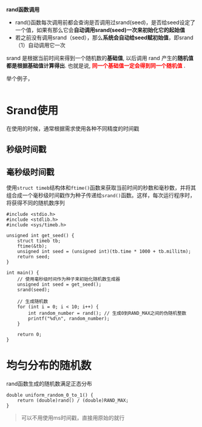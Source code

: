 **rand函数调用**

- rand()函数每次调用前都会查询是否调用过srand(seed)，是否给seed设定了一个值，如果有那么它会**自动调用srand(seed)一次来初始化它的起始值**
- 若之前没有调用srand（seed），那么**系统会自动给seed赋初始值**，即srand（1）自动调用它一次
  





srand 是根据当前时间来得到一个随机数的**基础值**, 以后调用 rand 产生的**随机值都是根据基础值计算得出**. 也就是说, <font color="red">**同一个基础值一定会得到同一个随机值**</font> . 

举个例子，

```

```





# Srand使用

在使用的时候，通常根据需求使用各种不同精度的时间戳

## 秒级时间戳



## 毫秒级时间戳

使用`struct timeb`结构体和`ftime()`函数来获取当前时间的秒数和毫秒数，并将其组合成一个毫秒级时间戳作为种子传递给`srand()`函数。这样，每次运行程序时，将获得不同的随机数序列

```
#include <stdio.h>
#include <stdlib.h>
#include <sys/timeb.h>

unsigned int get_seed() {
    struct timeb tb;
    ftime(&tb);
    unsigned int seed = (unsigned int)(tb.time * 1000 + tb.millitm);
    return seed;
}

int main() {
    // 使用毫秒级时间作为种子来初始化随机数生成器
    unsigned int seed = get_seed();
    srand(seed);
    
    // 生成随机数
    for (int i = 0; i < 10; i++) {
        int random_number = rand(); // 生成0到RAND_MAX之间的伪随机整数
        printf("%d\n", random_number);
    }
    
    return 0;
}

```





# 均匀分布的随机数

rand函数生成的随机数满足正态分布

```
double uniform_random_0_to_1() {
    return (double)rand() / (double)RAND_MAX;
}
```

> 可以不用使用ms时间戳，直接用原始的就行